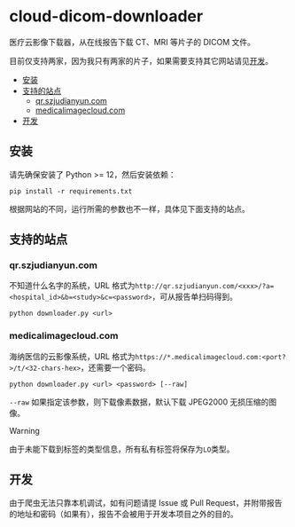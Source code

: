 # cloud-dicom-downloader

医疗云影像下载器，从在线报告下载 CT、MRI 等片子的 DICOM 文件。

目前仅支持两家，因为我只有两家的片子，如果需要支持其它网站请见[开发](#开发)。

* [安装](#安装)
* [支持的站点](#支持的站点)
  * [qr.szjudianyun.com](#qrszjudianyuncom)
  * [medicalimagecloud.com](#medicalimagecloudcom)
* [开发](#开发)

## 安装

请先确保安装了 Python >= 12，然后安装依赖：

```
pip install -r requirements.txt
```

根据网站的不同，运行所需的参数也不一样，具体见下面支持的站点。

## 支持的站点

### qr.szjudianyun.com

不知道什么名字的系统，URL 格式为`http://qr.szjudianyun.com/<xxx>/?a=<hospital_id>&b=<study>&c=<password>`，可从报告单扫码得到。

```
python downloader.py <url>
```

### medicalimagecloud.com

海纳医信的云影像系统，URL 格式为`https://*.medicalimagecloud.com:<port?>/t/<32-chars-hex>`，还需要一个密码。

```
python downloader.py <url> <password> [--raw]
```

`--raw` 如果指定该参数，则下载像素数据，默认下载 JPEG2000 无损压缩的图像。

> [!WARNING]
> 由于未能下载到标签的类型信息，所有私有标签将保存为`LO`类型。

## 开发

由于爬虫无法只靠本机调试，如有问题请提 Issue 或 Pull Request，并附带报告的地址和密码（如果有），报告不会被用于开发本项目之外的目的。
